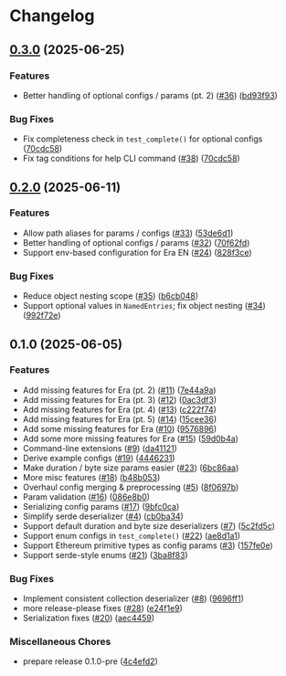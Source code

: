 # Changelog

## [0.3.0](https://github.com/matter-labs/smart-config/compare/v0.2.0...v0.3.0) (2025-06-25)


### Features

* Better handling of optional configs / params (pt. 2) ([#36](https://github.com/matter-labs/smart-config/issues/36)) ([bd93f93](https://github.com/matter-labs/smart-config/commit/bd93f9311defc6cc63bd015a9aa0a6bdb235d8b2))


### Bug Fixes

* Fix completeness check in `test_complete()` for optional configs ([70cdc58](https://github.com/matter-labs/smart-config/commit/70cdc58c5be769515f331bd4353354d097ec131e))
* Fix tag conditions for help CLI command ([#38](https://github.com/matter-labs/smart-config/issues/38)) ([70cdc58](https://github.com/matter-labs/smart-config/commit/70cdc58c5be769515f331bd4353354d097ec131e))

## [0.2.0](https://github.com/matter-labs/smart-config/compare/v0.1.0...v0.2.0) (2025-06-11)


### Features

* Allow path aliases for params / configs ([#33](https://github.com/matter-labs/smart-config/issues/33)) ([53de6d1](https://github.com/matter-labs/smart-config/commit/53de6d1faa8709d8ef970bf9be0f5d61c62c63f2))
* Better handling of optional configs / params ([#32](https://github.com/matter-labs/smart-config/issues/32)) ([70f62fd](https://github.com/matter-labs/smart-config/commit/70f62fddbb9f17157f115309e3aab6586b5d2926))
* Support env-based configuration for Era EN ([#24](https://github.com/matter-labs/smart-config/issues/24)) ([828f3ce](https://github.com/matter-labs/smart-config/commit/828f3cef26c72a63aec01351112596a041086a53))


### Bug Fixes

* Reduce object nesting scope ([#35](https://github.com/matter-labs/smart-config/issues/35)) ([b6cb048](https://github.com/matter-labs/smart-config/commit/b6cb0480e872508c498a11f585112ce10673d55e))
* Support optional values in `NamedEntries`; fix object nesting ([#34](https://github.com/matter-labs/smart-config/issues/34)) ([992f72e](https://github.com/matter-labs/smart-config/commit/992f72e6540a116bf91bdc03151bf0067834dff0))

## 0.1.0 (2025-06-05)


### Features

* Add missing features for Era (pt. 2) ([#11](https://github.com/matter-labs/smart-config/issues/11)) ([7e44a9a](https://github.com/matter-labs/smart-config/commit/7e44a9ae34373e4fe8444f29f3d94a190a263e1f))
* Add missing features for Era (pt. 3) ([#12](https://github.com/matter-labs/smart-config/issues/12)) ([0ac3df3](https://github.com/matter-labs/smart-config/commit/0ac3df36da07a6097f259cb3112499a7b2c43c01))
* Add missing features for Era (pt. 4) ([#13](https://github.com/matter-labs/smart-config/issues/13)) ([c222f74](https://github.com/matter-labs/smart-config/commit/c222f74bb01d80b22bbf68a6cde650d677610095))
* Add missing features for Era (pt. 5) ([#14](https://github.com/matter-labs/smart-config/issues/14)) ([15cee36](https://github.com/matter-labs/smart-config/commit/15cee36ecb5b8df88d5a5f6e9f383972752c7cbd))
* Add some missing features for Era ([#10](https://github.com/matter-labs/smart-config/issues/10)) ([9576896](https://github.com/matter-labs/smart-config/commit/95768961a019d1e432d0a5b9278078a68318db0b))
* Add some more missing features for Era ([#15](https://github.com/matter-labs/smart-config/issues/15)) ([59d0b4a](https://github.com/matter-labs/smart-config/commit/59d0b4ab24c4fe8385115198d0f4882a296f57cb))
* Command-line extensions ([#9](https://github.com/matter-labs/smart-config/issues/9)) ([da41121](https://github.com/matter-labs/smart-config/commit/da411215e93cb9a200745407fc28e821d11e01f1))
* Derive example configs ([#19](https://github.com/matter-labs/smart-config/issues/19)) ([4446231](https://github.com/matter-labs/smart-config/commit/444623149bc7ae69300b1b7dfd2639b33138db47))
* Make duration / byte size params easier ([#23](https://github.com/matter-labs/smart-config/issues/23)) ([6bc86aa](https://github.com/matter-labs/smart-config/commit/6bc86aa7833ce08276861951ba72b4426a37a893))
* More misc features ([#18](https://github.com/matter-labs/smart-config/issues/18)) ([b48b053](https://github.com/matter-labs/smart-config/commit/b48b053a4b653f1843609846c31331a74fced14f))
* Overhaul config merging & preprocessing ([#5](https://github.com/matter-labs/smart-config/issues/5)) ([8f0697b](https://github.com/matter-labs/smart-config/commit/8f0697b02c130cae6c103d05ed1ca69ce8781440))
* Param validation ([#16](https://github.com/matter-labs/smart-config/issues/16)) ([086e8b0](https://github.com/matter-labs/smart-config/commit/086e8b096fddb37ea1abc1a752540347c9e79e9e))
* Serializing config params ([#17](https://github.com/matter-labs/smart-config/issues/17)) ([9bfc0ca](https://github.com/matter-labs/smart-config/commit/9bfc0ca10d46a285767ad2c4e2a6b63e8bac4dac))
* Simplify serde deserializer ([#4](https://github.com/matter-labs/smart-config/issues/4)) ([cb0ba34](https://github.com/matter-labs/smart-config/commit/cb0ba34a5669783ae51cfc3a470b9ecd37dd98c3))
* Support default duration and byte size deserializers ([#7](https://github.com/matter-labs/smart-config/issues/7)) ([5c2fd5c](https://github.com/matter-labs/smart-config/commit/5c2fd5c460ab45ac90586177a3d86519eeb31c4a))
* Support enum configs in `test_complete()` ([#22](https://github.com/matter-labs/smart-config/issues/22)) ([ae8d1a1](https://github.com/matter-labs/smart-config/commit/ae8d1a179731cf131d58d28daa5ae98df2609e8a))
* Support Ethereum primitive types as config params ([#3](https://github.com/matter-labs/smart-config/issues/3)) ([157fe0e](https://github.com/matter-labs/smart-config/commit/157fe0e64babcc393b364730fe10bd9fbe1d4ea4))
* Support serde-style enums ([#21](https://github.com/matter-labs/smart-config/issues/21)) ([3ba8f83](https://github.com/matter-labs/smart-config/commit/3ba8f838a9499190b73579bf111b92a3c14753a7))


### Bug Fixes

* Implement consistent collection deserializer ([#8](https://github.com/matter-labs/smart-config/issues/8)) ([9696ff1](https://github.com/matter-labs/smart-config/commit/9696ff103772a24876a49e46aa80025f8416d266))
* more release-please fixes ([#28](https://github.com/matter-labs/smart-config/issues/28)) ([e24f1e9](https://github.com/matter-labs/smart-config/commit/e24f1e952829079ce2525146769b8af17242b94f))
* Serialization fixes ([#20](https://github.com/matter-labs/smart-config/issues/20)) ([aec4459](https://github.com/matter-labs/smart-config/commit/aec4459182ef78bdb7d3b03f04ffbd80259adeb9))


### Miscellaneous Chores

* prepare release 0.1.0-pre ([4c4efd2](https://github.com/matter-labs/smart-config/commit/4c4efd2fb4b8e1d500a610c582df6f08c9a3c3eb))
